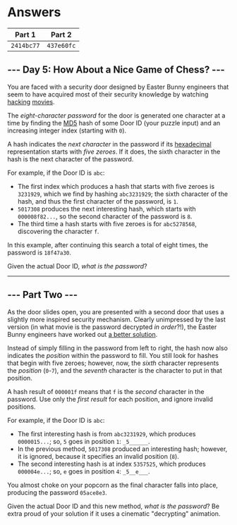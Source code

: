 # Answers

|   Part 1   |   Part 2   |
|------------|------------|
| `2414bc77` | `437e60fc` |

## --- Day 5: How About a Nice Game of Chess? ---

You are faced with a security door designed by Easter Bunny engineers that seem to have acquired most of their security knowledge by watching [hacking](https://en.wikipedia.org/wiki/Hackers_(film)) [movies](https://en.wikipedia.org/wiki/WarGames).

The _eight-character password_ for the door is generated one character at a time by finding the [MD5](https://en.wikipedia.org/wiki/MD5) hash of some Door ID (your puzzle input) and an increasing integer index (starting with `0`).

A hash indicates the _next character_ in the password if its [hexadecimal](https://en.wikipedia.org/wiki/Hexadecimal) representation starts with _five zeroes_. If it does, the sixth character in the hash is the next character of the password.

For example, if the Door ID is `abc`:

*   The first index which produces a hash that starts with five zeroes is `3231929`, which we find by hashing `abc3231929`; the sixth character of the hash, and thus the first character of the password, is `1`.
*   `5017308` produces the next interesting hash, which starts with `000008f82...`, so the second character of the password is `8`.
*   The third time a hash starts with five zeroes is for `abc5278568`, discovering the character `f`.

In this example, after continuing this search a total of eight times, the password is `18f47a30`.

Given the actual Door ID, _what is the password_?

-----------------

## --- Part Two ---

As the door slides open, you are presented with a second door that uses a slightly more inspired security mechanism. Clearly unimpressed by the last version (in what movie is the password decrypted _in order_?!), the Easter Bunny engineers have worked out [a better solution](https://www.youtube.com/watch?v=NHWjlCaIrQo&t=25).

Instead of simply filling in the password from left to right, the hash now also indicates the _position_ within the password to fill. You still look for hashes that begin with five zeroes; however, now, the _sixth_ character represents the _position_ (`0`\-`7`), and the _seventh_ character is the character to put in that position.

A hash result of `000001f` means that `f` is the _second_ character in the password. Use only the _first result_ for each position, and ignore invalid positions.

For example, if the Door ID is `abc`:

*   The first interesting hash is from `abc3231929`, which produces `0000015...`; so, `5` goes in position `1`: `_5______`.
*   In the previous method, `5017308` produced an interesting hash; however, it is ignored, because it specifies an invalid position (`8`).
*   The second interesting hash is at index `5357525`, which produces `000004e...`; so, `e` goes in position `4`: `_5__e___`.

You almost choke on your popcorn as the final character falls into place, producing the password `05ace8e3`.

Given the actual Door ID and this new method, _what is the password_? Be extra proud of your solution if it uses a cinematic "decrypting" animation.
